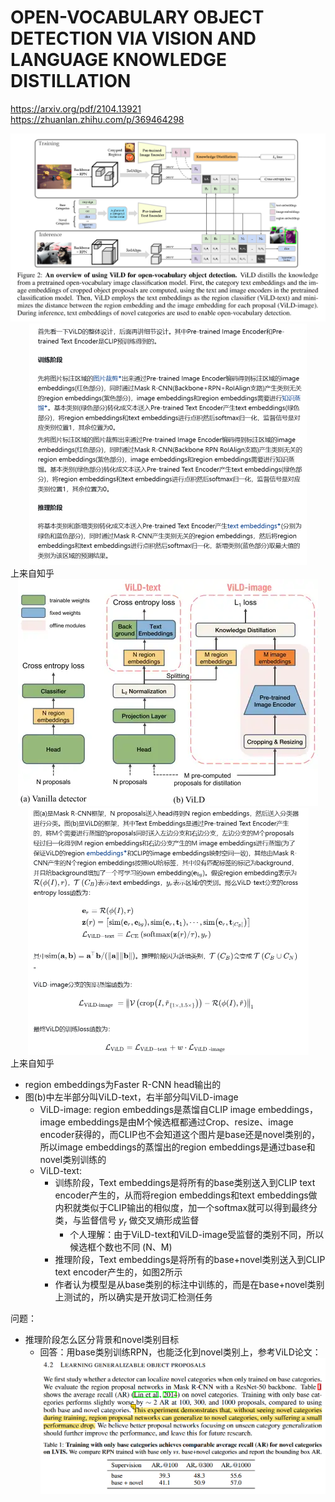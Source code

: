 # OPEN-VOCABULARY OBJECT DETECTION VIA VISION AND LANGUAGE KNOWLEDGE DISTILLATION
https://arxiv.org/pdf/2104.13921  
https://zhuanlan.zhihu.com/p/369464298

<center><img src=../images/image-52.png style="zoom:50%"></center>
<center><img src=../images/image-55.png style="zoom:50%"></center>
上来自知乎  

<center><img src=../images/image-54.png style="zoom:100%"></center>
<center><img src=../images/image-53.png style="zoom:50%"></center>
上来自知乎  

- region embeddings为Faster R-CNN head输出的
- 图(b)中左半部分叫ViLD-text，右半部分叫ViLD-image
  - ViLD-image: region embeddings是蒸馏自CLIP image embeddings，image embeddings是由M个候选框都通过Crop、resize、image encoder获得的，而CLIP也不会知道这个图片是base还是novel类别的，所以image embeddings的蒸馏出的region embeddings是通过base和novel类别训练的
  - ViLD-text: 
    - 训练阶段，Text embeddings是将所有的base类别送入到CLIP text encoder产生的，从而将region embeddings和text embeddings做内积就类似于CLIP输出的相似度，加一个softmax就可以得到最终分类，与监督信号 $y_r$ 做交叉熵形成监督
      - 个人理解：由于ViLD-text和ViLD-image受监督的类别不同，所以候选框个数也不同 (N、M)
    - 推理阶段，Text embeddings是将所有的base+novel类别送入到CLIP text encoder产生的，如图2所示
    - 作者认为模型是从base类别的标注中训练的，而是在base+novel类别上测试的，所以确实是开放词汇检测任务

问题：
- 推理阶段怎么区分背景和novel类别目标
  - 回答：用base类别训练RPN，也能泛化到novel类别上，参考ViLD论文：
    <center><img src=../images/image-153.png style="zoom:50%"></center>
